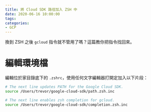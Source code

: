 ```yaml
---
title: 將 Cloud SDK 路徑加入 ZSH 中
date: 2020-06-16 10:00:00
tags:
categories:
- GCP
---
```

換到 ZSH 之後 `gcloud` 指令就不管用了嗎？這篇教你把指令找回來。
<!--more-->
# 編輯環境檔
編輯位於家目錄底下的 `.zshrc`，使用任何文字編輯器打開定加入以下片段：

```bash
# The next line updates PATH for the Google Cloud SDK.
source /Users/trevor/google-cloud-sdk/path.zsh.inc

# The next line enables zsh completion for gcloud.
source /Users/trevor/google-cloud-sdk/completion.zsh.inc
```